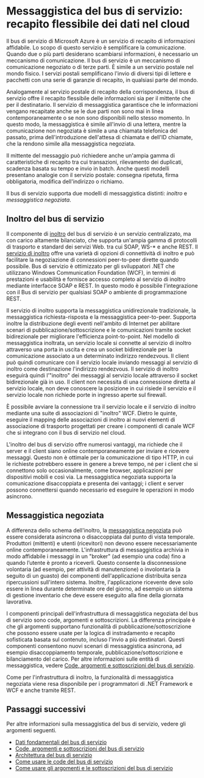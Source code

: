 <properties
	pageTitle="Panoramica della messaggistica del bus di servizio | Microsoft Azure"
	description="Messaggistica del bus di servizio: recapito flessibile dei dati nel cloud"
	services="service-bus-messaging"
	documentationCenter=".net"
	authors="sethmanheim"
	manager="timlt"
	editor=""/>  

<tags
	ms.service="service-bus-messaging"
	ms.workload="na"
	ms.tgt_pltfrm="na"
	ms.devlang="multiple"
	ms.topic="get-started-article"
	ms.date="09/27/2016"
	ms.author="sethm"/>  


# Messaggistica del bus di servizio: recapito flessibile dei dati nel cloud

Il bus di servizio di Microsoft Azure è un servizio di recapito di informazioni affidabile. Lo scopo di questo servizio è semplificare la comunicazione. Quando due o più parti desiderano scambiarsi informazioni, è necessario un meccanismo di comunicazione. Il bus di servizio è un meccanismo di comunicazione negoziato o di terze parti. È simile a un servizio postale nel mondo fisico. I servizi postali semplificano l'invio di diversi tipi di lettere e pacchetti con una serie di garanzie di recapito, in qualsiasi parte del mondo.

Analogamente al servizio postale di recapito della corrispondenza, il bus di servizio offre il recapito flessibile delle informazioni sia per il mittente che per il destinatario. Il servizio di messaggistica garantisce che le informazioni vengano recapitate anche se le due parti non sono mai in linea contemporaneamente o se non sono disponibili nello stesso momento. In questo modo, la messaggistica è simile all'invio di una lettera, mentre la comunicazione non negoziata è simile a una chiamata telefonica del passato, prima dell'introduzione dell'attesa di chiamata e dell'ID chiamate, che la rendono simile alla messaggistica negoziata.

Il mittente del messaggio può richiedere anche un'ampia gamma di caratteristiche di recapito tra cui transazioni, rilevamento dei duplicati, scadenza basata su tempo e invio in batch. Anche questi modelli presentano analogie con il servizio postale: consegna ripetuta, firma obbligatoria, modifica dell'indirizzo o richiamo.

Il bus di servizio supporta due modelli di messaggistica distinti: *inoltro* e *messaggistica negoziata*.

## Inoltro del bus di servizio

Il componente di [inoltro](../service-bus-relay/service-bus-relay-overview.md) del bus di servizio è un servizio centralizzato, ma con carico altamente bilanciato, che supporta un'ampia gamma di protocolli di trasporto e standard dei servizi Web. tra cui SOAP, WS-* e anche REST. Il [servizio di inoltro](../service-bus-relay/service-bus-dotnet-how-to-use-relay.md) offre una varietà di opzioni di connettività di inoltro e può facilitare la negoziazione di connessioni peer-to-peer dirette quando possibile. Bus di servizio è ottimizzato per gli sviluppatori .NET che utilizzano Windows Communication Foundation (WCF), in termini di prestazioni e usabilità e fornisce accesso completo al servizio di inoltro mediante interfacce SOAP e REST. In questo modo è possibile l’integrazione con il Bus di servizio per qualsiasi SOAP o ambiente di programmazione REST.

Il servizio di inoltro supporta la messaggistica unidirezionale tradizionale, la messaggistica richiesta-risposta e la messaggistica peer-to-peer. Supporta inoltre la distribuzione degli eventi nell'ambito di Internet per abilitare scenari di pubblicazione/sottoscrizione e le comunicazioni tramite socket bidirezionale per migliorare l'efficienza point-to-point. Nel modello di messaggistica inoltrata, un servizio locale si connette al servizio di inoltro attraverso una porta in uscita e crea un socket bidirezionale per la comunicazione associato a un determinato indirizzo rendezvous. Il client può quindi comunicare con il servizio locale inviando messaggi al servizio di inoltro come destinazione l'indirizzo rendezvous. Il servizio di inoltro eseguirà quindi l’"inoltro" dei messaggi al servizio locale attraverso il socket bidirezionale già in uso. Il client non necessita di una connessione diretta al servizio locale, non deve conoscere la posizione in cui risiede il servizio e il servizio locale non richiede porte in ingresso aperte sul firewall.

È possibile avviare la connessione tra il servizio locale e il servizio di inoltro mediante una suite di associazioni di "inoltro" WCF. Dietro le quinte, eseguire il mapping delle associazioni di inoltro ai nuovi elementi di associazione di trasporto progettati per creare i componenti di canale WCF che si integrano con il bus di servizio nel cloud.

L'inoltro del bus di servizio offre numerosi vantaggi, ma richiede che il server e il client siano online contemporaneamente per inviare e ricevere messaggi. Questo non è ottimale per la comunicazione di tipo HTTP, in cui le richieste potrebbero essere in genere a breve tempo, né per i client che si connettono solo occasionalmente, come browser, applicazioni per dispositivi mobili e così via. La messaggistica negoziata supporta la comunicazione disaccoppiata e presenta dei vantaggi; i client e server possono connettersi quando necessario ed eseguire le operazioni in modo asincrono.

## Messaggistica negoziata

A differenza dello schema dell'inoltro, la [messaggistica negoziata](service-bus-queues-topics-subscriptions.md) può essere considerata asincrona o disaccoppiata dal punto di vista temporale. Produttori (mittenti) e utenti (ricevitori) non devono essere necessariamente online contemporaneamente. L'infrastruttura di messaggistica archivia in modo affidabile i messaggi in un "broker" (ad esempio una coda) fino a quando l’utente è pronto a riceverli. Questo consente la disconnessione volontaria (ad esempio, per attività di manutenzione) o involontaria (a seguito di un guasto) dei componenti dell'applicazione distribuita senza ripercussioni sull'intero sistema. Inoltre, l'applicazione ricevente deve solo essere in linea durante determinate ore del giorno, ad esempio un sistema di gestione inventario che deve essere eseguito alla fine della giornata lavorativa.

I componenti principali dell'infrastruttura di messaggistica negoziata del bus di servizio sono code, argomenti e sottoscrizioni. La differenza principale è che gli argomenti supportano funzionalità di pubblicazione/sottoscrizione che possono essere usate per la logica di instradamento e recapito sofisticata basata sul contenuto, incluso l'invio a più destinatari. Questi componenti consentono nuovi scenari di messaggistica asincrona, ad esempio disaccoppiamento temporale, pubblicazione/sottoscrizione e bilanciamento del carico. Per altre informazioni sulle entità di messaggistica, vedere [Code, argomenti e sottoscrizioni del bus di servizio](service-bus-queues-topics-subscriptions.md).

Come per l'infrastruttura di inoltro, la funzionalità di messaggistica negoziata viene resa disponibile per i programmatori di .NET Framework e WCF e anche tramite REST.

## Passaggi successivi

Per altre informazioni sulla messaggistica del bus di servizio, vedere gli argomenti seguenti.

- [Dati fondamentali del bus di servizio](../service-bus/service-bus-fundamentals-hybrid-solutions.md)
- [Code, argomenti e sottoscrizioni del bus di servizio](service-bus-queues-topics-subscriptions.md)
- [Architettura del bus di servizio](../service-bus/service-bus-architecture.md)
- [Come usare le code del bus di servizio](service-bus-dotnet-get-started-with-queues.md)
- [Come usare gli argomenti e le sottoscrizioni del bus di servizio](service-bus-dotnet-how-to-use-topics-subscriptions.md)
 

<!---HONumber=AcomDC_0928_2016-->